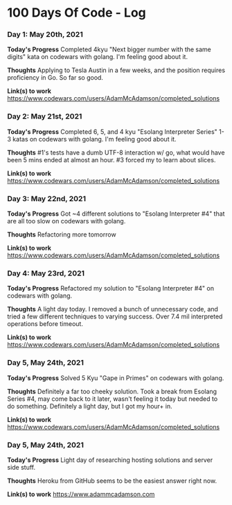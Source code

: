 # 100 Days Of Code - Log

### Day 1: May 20th, 2021

**Today's Progress**
Completed 4kyu "Next bigger number with the same digits" kata on codewars with golang. 
I'm feeling good about it.

**Thoughts**
Applying to Tesla Austin in a few weeks, and the position requires proficiency in Go. 
So far so good.

**Link(s) to work**
https://www.codewars.com/users/AdamMcAdamson/completed_solutions

### Day 2: May 21st, 2021

**Today's Progress**
Completed 6, 5, and 4 kyu "Esolang Interpreter Series" 1-3 katas on codewars with golang. 
I'm feeling good about it.

**Thoughts**
#1's tests have a dumb UTF-8 interaction w/ go, what would have been 5 mins ended at almost an hour.
#3 forced my to learn about slices.

**Link(s) to work**
https://www.codewars.com/users/AdamMcAdamson/completed_solutions

### Day 3: May 22nd, 2021

**Today's Progress**
Got ~4 different solutions to "Esolang Interpreter #4" that are all too slow on codewars with golang. 

**Thoughts**
Refactoring more tomorrow

**Link(s) to work**
https://www.codewars.com/users/AdamMcAdamson/completed_solutions

### Day 4: May 23rd, 2021

**Today's Progress**
Refactored my solution to "Esolang Interpreter #4" on codewars with golang. 

**Thoughts**
A light day today. 
I removed a bunch of unnecessary code, and tried a few different techniques to varying success.
Over 7.4 mil interpreted operations before timeout.

**Link(s) to work**
https://www.codewars.com/users/AdamMcAdamson/completed_solutions

### Day 5, May 24th, 2021

**Today's Progress**
Solved 5 Kyu "Gape in Primes" on codewars with golang. 

**Thoughts**
Definitely a far too cheeky solution.
Took a break from Esolang Series #4, may come back to it later, wasn't feeling it today but needed to do something.
Definitely a light day, but I got my hour+ in.

**Link(s) to work**
https://www.codewars.com/users/AdamMcAdamson/completed_solutions

### Day 5, May 24th, 2021

**Today's Progress**
Light day of researching hosting solutions and server side stuff.

**Thoughts**
Heroku from GitHub seems to be the easiest answer right now.

**Link(s) to work**
https://www.adammcadamson.com



